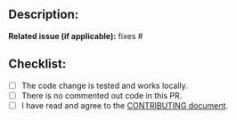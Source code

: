 ## Description:


**Related issue (if applicable):** fixes #<pywemo issue number goes here>

## Checklist:
  - [ ] The code change is tested and works locally.
  - [ ] There is no commented out code in this PR.
  - [ ] I have read and agree to the [CONTRIBUTING document](
        https://github.com/pywemo/pywemo/blob/master/CONTRIBUTING.md).